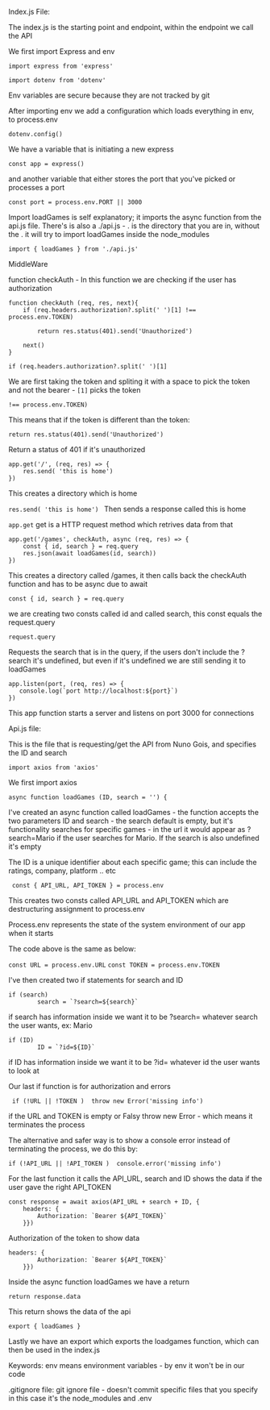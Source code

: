 Index.js File: 

The index.js is the starting point and endpoint, within the endpoint we call the API 

We first import Express and env

```
import express from 'express' 
```

```
import dotenv from 'dotenv'
```

Env variables are secure because they are not tracked by git 

After importing env we add a configuration which loads everything in env, to process.env

```
dotenv.config() 
```
We have a variable that is initiating a new express 

```
const app = express()
```
and another variable that either stores the port that you've picked or processes a port 

```
const port = process.env.PORT || 3000 
```
Import loadGames is self explanatory; it imports the async function from the api.js file. 
There's is also a ./api.js - . is the directory that you are in, without the . it will try to import loadGames inside the node_modules 

```
import { loadGames } from './api.js'
```

MiddleWare

function checkAuth - In this function we are checking if the user has authorization 

```
function checkAuth (req, res, next){
    if (req.headers.authorization?.split(' ')[1] !== process.env.TOKEN)

        return res.status(401).send('Unauthorized')

    next()    
}
```

``` 
if (req.headers.authorization?.split(' ')[1] 
``` 

We are first taking the token and spliting it with a space to pick the token and not the bearer - ``` [1] ``` picks the token

``` !== process.env.TOKEN) ``` 

This means that if the token is different than the token: 

``` 
return res.status(401).send('Unauthorized')
``` 

Return a status of 401 if it's unauthorized 

```
app.get('/', (req, res) => {
    res.send( 'this is home')
})
```
 This creates a directory which is home
 
 ```res.send( 'this is home') ```
Then sends a response called this is home

```app.get```
get is a HTTP request method which retrives data from that 


```
app.get('/games', checkAuth, async (req, res) => { 
    const { id, search } = req.query 
    res.json(await loadGames(id, search))   
})
```
This creates a directory called /games, it then calls back the checkAuth function and has to be async due to await

``` 
const { id, search } = req.query 
```
we are creating two consts called id and called search, this const equals the request.query 

```
request.query
```
 Requests the search that is in the query, if the users don't include the ?search it's undefined, but even 
 if it's undefined we are still sending it to loadGames

 ```
 app.listen(port, (req, res) => {
    console.log(`port http://localhost:${port}`)
})
```
This app function starts a server and listens on port 3000 for connections

Api.js file:

This is the file that is requesting/get the API from Nuno Gois, and specifies the ID and search 

```
import axios from 'axios'
```
We first import axios 

```
async function loadGames (ID, search = '') { 
``` 
I've created an async function called loadGames - the function accepts the two parameters ID and search - the search default is empty, but it's functionality searches for specific games - in the url it would appear as ?search=Mario if the user searches for Mario. If the search is also undefined it's empty

The ID is a unique identifier about each specific game; this can include the ratings, company, platform .. etc

```
 const { API_URL, API_TOKEN } = process.env 
```
This creates two consts called API_URL and API_TOKEN which are destructuring assignment to process.env 

Process.env represents the state of the system environment of our app when it starts

The code above is the same as below: 

```const URL = process.env.URL```
```const TOKEN = process.env.TOKEN```

I've then created two if statements for search and ID 

```
if (search)
        search = `?search=${search}` 
```

if search has information inside we want it to be ?search= whatever search the user wants, ex: Mario

```
if (ID)
        ID = `?id=${ID}`
```

if ID has information inside we want it to be ?id= whatever id the user wants to look at

Our last if function is for authorization and errors

```
 if (!URL || !TOKEN )  throw new Error('missing info') 
```
if the URL and TOKEN is empty or Falsy throw new Error - which means it terminates the process

The alternative and safer way is to show a console error instead of terminating the process, we do this by: 

```
if (!API_URL || !API_TOKEN )  console.error('missing info')
```
For the last function it calls the API_URL, search and ID shows the data if the user gave the right API_TOKEN

```
const response = await axios(API_URL + search + ID, {
    headers: {
        Authorization: `Bearer ${API_TOKEN}` 
    }}) 
```  

Authorization of the token to show data 

```
headers: {
        Authorization: `Bearer ${API_TOKEN}`
    }}) 
```

Inside the async function loadGames we have a return 

```
return response.data
```
This return shows the data of the api

```
export { loadGames }
```
Lastly we have an export which exports the loadgames function, which can then be used in the index.js

Keywords:
env means environment variables - by env it won't be in our code 

.gitignore file:
git ignore file - doesn't commit specific files that you specify in this case it's the node_modules and .env
